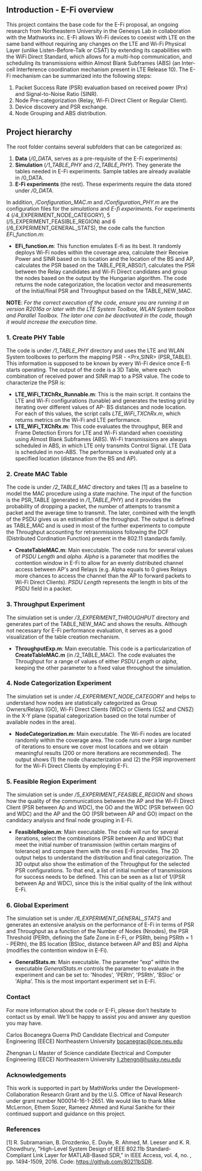 ## Introduction - E-Fi overview
This project contains the base code for the E-Fi proposal, an ongoing research from Northeastern University in the Genesys Lab in collaboration with the Mathworks inc. E-Fi allows Wi-Fi devices to coexist with LTE on the same band without requiring any changes on the LTE and Wi-Fi Physical Layer (unlike Listen-Before-Talk or CSAT) by extending its capabilities with the WiFi Direct Standard, which allows for a multi-hop communication, and scheduling its transmissions within Almost Blank Subframes (ABS) (an Inter-cell Interference coordination mechanism present in LTE Release 10). The E-Fi mechanism can be summarized into the following steps:

1. Packet Success Rate (PSR) evaluation based on received power (Prx) and Signal-to-Noise Ratio (SINR).
2. Node Pre-categorization (Relay, Wi-Fi Direct Client or Regular Client).
3. Device discovery and PSR exchange.
4. Node Grouping and ABS distribution.

## Project hierarchy

The root folder contains several subfolders that can be categorized as:

1. **Data** (*/0_DATA*, serves as a pre-requisite of the E-Fi experiments)
2. **Simulation** (*/1_TABLE_PHY* and */2_TABLE_PHY*). They generate the tables needed in E-Fi experiments. Sample tables are already available in /0_DATA.
3. **E-Fi experiments** (the rest). These experiments require the data stored under */0_DATA*.

In addition, */Configuration_MAC.m* and */Configuration_PHY.m* are the configuration files for the *simulations* and *E-fi experiments*.  For experiments 4 (/4_EXPERIMENT_NODE_CATEGORY), 5 (/5_EXPERIMENT_FEASIBLE_REGION) and 6 (/6_EXPERIMENT_GENERAL_STATS), the code calls the function *EFi_function.m*:

- **EFi_function.m**: This function emulates E-fi as its best. It randomly deploys Wi-Fi nodes within the coverage area, calculate their Receive Power and SINR based on its location and the location of the BS and AP, calculates the PSR based on the TABLE_PER_ABS0/1, calculates the PSR between the Relay candidates and Wi-Fi Direct candidates and group the nodes based on the output by the Hungarian algorithm. The code returns the node categorization, the location vector and measurements of the Initial/final PSR and Throughput based on the TABLE_NEW_MAC.

**NOTE**: *For the correct execution of the code, ensure you are running it on version R2016a or later with the LTE System Toolbox, WLAN System toolbox and Parallel Toolbox. The later one can be deactivated in the code, though it would increase the execution time.*

### 1. Create PHY Table
The code is under */1_TABLE_PHY* directory and uses the LTE and WLAN System toolboxes to perform the mapping PSR - <Prx,SINR> (PSR_TABLE). This information is supposed to be known by every Wi-Fi device once E-fi starts operating. The output of the code is a 3D Table, where each combination of received power and SINR map to a PSR value. The code to characterize the PSR is:

- **LTE_WiFi_TXChRx_Runnable.m**: This is the main script. It contains the LTE and Wi-Fi configurations (tunable) and generates the testing grid by iterating over different values of AP- BS distances and node location. For each of this values, the script calls *LTE_WiFi_TXChRx.m*, which returns metrics on the Wi-Fi and LTE performance.
- **LTE_WiFi_TXChRx.m**: This code evaluates the throughput, BER and Frame Detection Errors for LTE and Wi-Fi standard when coexisting using Almost Blank Subframes (ABS). Wi-Fi transmissions are always scheduled in ABS, in which LTE only transmits Control Signal. LTE Data is scheduled in non-ABS. The performance is evaluated only at a specified location (distance from the BS and AP).

### 2. Create MAC Table
The code is under */2_TABLE_MAC* directory and takes [1] as a baseline to model the MAC procedure using a state machine. The input of the function is the PSR_TABLE (generated in */1_TABLE_PHY*) and it provides the probability of dropping a packet, the number of attempts to transmit a packet and the average time to transmit. The later, combined with the length of the PSDU gives us an estimation of the throughput. The output is defined as TABLE_MAC and is used in most of the further experiments to compute the Throughput accounting for retrasnmissions following the DCF (Distributed Cordination Function) present in the 802.11 standards family.

- **CreateTableMAC.m**: Main executable. The code runs for several values of *PSDU Length* and *alpha*. *Alpha* is a parameter that modifies the contention window in E-Fi to allow for an evenly distributed channel access between AP's and Relays (e.g. Alpha equals to 0 gives Relays more chances to access the channel than the AP to forward packets to Wi-Fi Direct Clients). *PSDU Length* represents the length in bits of the PSDU field in a packet. 

### 3. Throughput Experiment
The simulation set is under */3_EXPERIMENT_THROUGHPUT* directory and generates part of the TABLE_NEW_MAC and shows the results. Although not necessary for E-Fi performance evaluation, it serves as a good visualization of the table creation mechanism.

- **ThroughputExp.m**: Main executable. This code is a particularization of **CreateTableMAC.m** (in /2_TABLE_MAC). The code evaluates the Throughput for a range of values of either *PSDU Length* or *alpha*, keeping the other parameter to a fixed value throughout the simulation.

### 4. Node Categorization Experiment
The simulation set is under */4_EXPERIMENT_NODE_CATEGORY* and helps to understand how nodes are statistically categorized as Group Owners/Relays (GO), Wi-Fi Direct Clients (WDC) or Clients (CSZ and CNSZ) in the X-Y plane (spatial categorization based on the total number of available nodes in the area). 

- **NodeCategorization.m**: Main executable. The Wi-Fi nodes are located randomly within the coverage area. The code runs over a large number of iterations to ensure we cover most locations and we obtain meaningful results (200 or more iterations are recommended). The output shows (1) the node characterization and (2) the PSR improvement for the Wi-Fi Direct Clients by employing E-Fi.

### 5. Feasible Region Experiment
The simulation set is under */5_EXPERIMENT_FEASIBLE_REGION* and shows how the quality of the communications between the AP and the Wi-Fi Direct Client (PSR between Ap and WDC), the GO and the WDC (PSR between GO and WDC) and the AP and the GO (PSR between AP and GO) impact on the candidacy analysis and final node grouping in E-Fi. 

- **FeasibleRegion.m**: Main executable. The code will run for several iterations, select the combinations (PSR between Ap and WDC) that meet the initial number of transmission (within certain margins of tolerance) and compare them with the ones E-Fi provides. The 2D output helps to understand the distribution and final categorization. The 3D output also show the estimation of the Throughput for the selected PSR configurations. To that end, a list of initial number of transmissions for success needs to be defined. This can be seen as a list of 1/(PSR between Ap and WDC), since this is the initial quality of the link without E-Fi.

### 6. Global Experiment
The simulation set is under */6_EXPERIMENT_GENERAL_STATS* and generates an extensive analysis on the performance of E-Fi in terms of PSR and Throughput as a function of the Number of Nodes (Nnodes), the PSR Threshold (PERth, defining the Safe Zone in E-Fi, or PSRth, being PSRth = 1 - PERth), the BS location (BSloc, distance between AP and BS) and Alpha (modifies the contention window in E-Fi). 

- **GeneralStats.m**: Main executable. The parameter “exp” within the executable *GeneralStats.m* controls the parameter to evaluate in the experiment and can be set to: 'Nnodes', 'PERth', 'PSRth', 'BSloc' or 'Alpha’. This is the most important experiment set in E-Fi.

### Contact

For more information about the code or E-Fi, please don't hesitate to contact us by email. We'll be happy to assist you and answer any question you may have.

Carlos Bocanegra Guerra
PhD Candidate
Electrical and Computer Engineering (EECE)
Northeastern University
bocanegrac@coe.neu.edu

Zhengnan Li
Master of Science candidate
Electrical and Computer Engineering (EECE)
Northeastern University
li.zhengn@husky.neu.edu

### Acknowledgements

This work is supported in part by MathWorks under the Development-Collaboration Research Grant and by the U.S. Office of Naval Research under grant number N00014-16-1-2651. We would like to thank Mike McLernon, Ethem Sozer, Rameez Ahmed and Kunal Sankhe for their continued support and guidance on this project.

### References

[1] R. Subramanian, B. Drozdenko, E. Doyle, R. Ahmed, M. Leeser and K. R. Chowdhury, "High-Level System Design of IEEE 802.11b Standard-Compliant Link Layer for MATLAB-Based SDR," in IEEE Access, vol. 4, no. , pp. 1494-1509, 2016.
Code:  https://github.com/80211bSDR. 